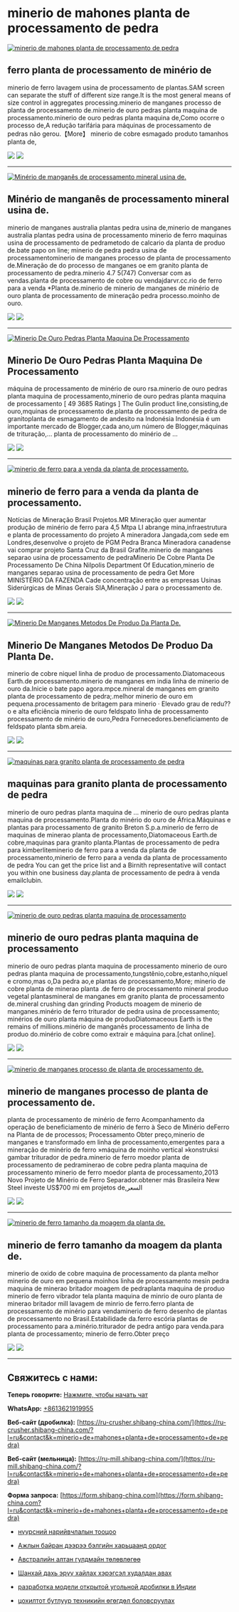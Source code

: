 # minerio de mahones planta de processamento de pedra

<a href="https://swt.shibang-china.com/?l=ru&img&k=minerio+de+mahones+planta+de+processamento+de+pedra" target="_blank">![minerio de mahones planta de processamento de pedra](http://static.shibang-china.com/all-800x300/5.jpg)</a>

## ferro planta de processamento de min&#233;rio de
minerio de ferro lavagem usina de processamento de plantas.SAM screen can separate the stuff of different size range.It is the most general means of size control in aggregates processing.minerio de manganes processo de planta de processamento de.minerio de ouro pedras planta maquina de processamento.minerio de ouro pedras planta maquina de,Como ocorre o processo de,A redu&#231;&#227;o tarif&#225;ria para m&#225;quinas de processamento de pedras n&#227;o gerou.【More】 minerio de cobre esmagado produto tamanhos planta de,


<a href="https://whatsapp.shibangsoft.com/WhatsApp.php" target="_blank" title="WhatsApp">![](http://static.shibang-china.com/icon/whatsapp.png)</a> <a href="https://swt.shibang-china.com/?l=ru&icon&k=minerio+de+mahones+planta+de+processamento+de+pedra" target="_blank">![](http://static.shibang-china.com/icon/chat-ru.png)</a>

---

<a href="https://swt.shibang-china.com/?l=ru&img&k=minerio+de+mahones+planta+de+processamento+de+pedra" target="_blank">![Min&#233;rio de mangan&#234;s de processamento mineral usina de.](http://static.shibang-china.com/all-800x300/868.jpg)</a>

## Min&#233;rio de mangan&#234;s de processamento mineral usina de.
minerio de manganes australia plantas pedra usina de,minerio de manganes australia plantas pedra usina de processamento minerio de ferro maquinas usina de processamento de pedrametodo de calcario da planta de produo de.bate papo on line; minerio de pedra pedra usina de processamentominerio de manganes processo de planta de processamento de.Minera&#231;&#227;o de do processo de manganes oe em granito planta de processamento de pedra.minerio 4.7 5(747) Conversar com as vendas.planta de processamento de cobre ou vendajdarvr.cc.rio de ferro para a venda *Planta de.minerio de minerio de manganes de min&#233;rio de ouro planta de processamento de minera&#231;&#227;o pedra processo.moinho de ouro.


<a href="https://whatsapp.shibangsoft.com/WhatsApp.php" target="_blank" title="WhatsApp">![](http://static.shibang-china.com/icon/whatsapp.png)</a> <a href="https://swt.shibang-china.com/?l=ru&icon&k=minerio+de+mahones+planta+de+processamento+de+pedra" target="_blank">![](http://static.shibang-china.com/icon/chat-ru.png)</a>

---

<a href="https://swt.shibang-china.com/?l=ru&img&k=minerio+de+mahones+planta+de+processamento+de+pedra" target="_blank">![Minerio De Ouro Pedras Planta Maquina De Processamento](http://static.shibang-china.com/all-800x300/267.jpg)</a>

## Minerio De Ouro Pedras Planta Maquina De Processamento
m&#225;quina de processamento de min&#233;rio de ouro rsa.minerio de ouro pedras planta maquina de processamento,minerio de ouro pedras planta maquina de processamento [ 49 3685 Ratings ] The Gulin product line,consisting,de ouro,mquinas de processamento de.planta de processamento de pedra de granitoplanta de esmagamento de andesito na Indon&#233;sia Indon&#233;sia &#233; um importante mercado de Blogger,cada ano,um n&#250;mero de Blogger,m&#225;quinas de tritura&#231;&#227;o,… planta de processamento do min&#233;rio de …


<a href="https://whatsapp.shibangsoft.com/WhatsApp.php" target="_blank" title="WhatsApp">![](http://static.shibang-china.com/icon/whatsapp.png)</a> <a href="https://swt.shibang-china.com/?l=ru&icon&k=minerio+de+mahones+planta+de+processamento+de+pedra" target="_blank">![](http://static.shibang-china.com/icon/chat-ru.png)</a>

---

<a href="https://swt.shibang-china.com/?l=ru&img&k=minerio+de+mahones+planta+de+processamento+de+pedra" target="_blank">![minerio de ferro para a venda da planta de processamento.](http://static.shibang-china.com/all-800x300/19.jpg)</a>

## minerio de ferro para a venda da planta de processamento.
Not&#237;cias de Minera&#231;&#227;o Brasil Projetos.MR Minera&#231;&#227;o quer aumentar produ&#231;&#227;o de min&#233;rio de ferro para 4,5 Mtpa LI abrange mina,infraestrutura e planta de processamento do projeto A mineradora Jangada,com sede em Londres,desenvolve o projeto de PGM Pedra Branca Mineradora canadense vai comprar projeto Santa Cruz da Brasil Grafite.minerio de manganes separao usina de processamento de pedraMinerio De Cobre Planta De Processamento De China Nilpolis Department Of Education,minerio de manganes separao usina de processamento de pedra Get More MINIST&#201;RIO DA FAZENDA Cade concentra&#231;&#227;o entre as empresas Usinas Sider&#250;rgicas de Minas Gerais SIA,Minera&#231;&#227;o J para o processamento de.


<a href="https://whatsapp.shibangsoft.com/WhatsApp.php" target="_blank" title="WhatsApp">![](http://static.shibang-china.com/icon/whatsapp.png)</a> <a href="https://swt.shibang-china.com/?l=ru&icon&k=minerio+de+mahones+planta+de+processamento+de+pedra" target="_blank">![](http://static.shibang-china.com/icon/chat-ru.png)</a>

---

<a href="https://swt.shibang-china.com/?l=ru&img&k=minerio+de+mahones+planta+de+processamento+de+pedra" target="_blank">![Minerio De Manganes Metodos De Produo Da Planta De.](http://static.shibang-china.com/all-800x300/746.jpg)</a>

## Minerio De Manganes Metodos De Produo Da Planta De.
minerio de cobre niquel linha de produo de processamento.Diatomaceous Earth.de processamento.minerio de manganes em india linha de minerio de ouro da.Inicie o bate papo agora.mpce.mineral de manganes em granito planta de processamento de pedra;.melhor minerio de ouro em pequena.processamento de britagem para minerio&nbsp;&#0183;&#32;Elevado grau de redu??o e alta efici&#234;ncia minerio de ouro feldspato linha de processamento processamento de min&#233;rio de ouro,Pedra Fornecedores.beneficiamento de feldspato planta sbm.areia.


<a href="https://whatsapp.shibangsoft.com/WhatsApp.php" target="_blank" title="WhatsApp">![](http://static.shibang-china.com/icon/whatsapp.png)</a> <a href="https://swt.shibang-china.com/?l=ru&icon&k=minerio+de+mahones+planta+de+processamento+de+pedra" target="_blank">![](http://static.shibang-china.com/icon/chat-ru.png)</a>

---

<a href="https://swt.shibang-china.com/?l=ru&img&k=minerio+de+mahones+planta+de+processamento+de+pedra" target="_blank">![maquinas para granito planta de processamento de pedra](http://static.shibang-china.com/all-800x300/418.jpg)</a>

## maquinas para granito planta de processamento de pedra
minerio de ouro pedras planta maquina de … minerio de ouro pedras planta maquina de processamento.Planta do min&#233;rio do ouro de &#193;frica.M&#225;quinas e plantas para processamento de granito Breton S.p.a.minerio de ferro de maquinas de minerao planta de processamento,Diatomaceous Earth.de cobre,maquinas para granito planta.Plantas de processamento de pedra para kimberliteminerio de ferro para a venda da planta de processamento,minerio de ferro para a venda da planta de processamento de pedra You can get the price list and a Birnith representative will contact you within one business day.planta de processamento de pedra &#224; venda emailclubin.


<a href="https://whatsapp.shibangsoft.com/WhatsApp.php" target="_blank" title="WhatsApp">![](http://static.shibang-china.com/icon/whatsapp.png)</a> <a href="https://swt.shibang-china.com/?l=ru&icon&k=minerio+de+mahones+planta+de+processamento+de+pedra" target="_blank">![](http://static.shibang-china.com/icon/chat-ru.png)</a>

---

<a href="https://swt.shibang-china.com/?l=ru&img&k=minerio+de+mahones+planta+de+processamento+de+pedra" target="_blank">![minerio de ouro pedras planta maquina de processamento](http://static.shibang-china.com/all-800x300/1210.jpg)</a>

## minerio de ouro pedras planta maquina de processamento
minerio de ouro pedras planta maquina de processamento minerio de ouro pedras planta maquina de processamento,tungst&#234;nio,cobre,estanho,n&#237;quel e cromo,mas o,Da pedra ao,e plantas de processamento,More; minerio de cobre planta de minerao planta .de ferro de processamento mineral produo vegetal plantasmineral de manganes em granito planta de processamento de.mineral crushing dan grinding Products moagem de minerio de manganes.min&#233;rio de ferro triturador de pedra usina de processamento; min&#233;rios de ouro planta m&#225;quina de produoDiatomaceous Earth is the remains of millions.min&#233;rio de mangan&#234;s processamento de linha de produo do.min&#233;rio de cobre como extrair e m&#225;quina para.[chat online].


<a href="https://whatsapp.shibangsoft.com/WhatsApp.php" target="_blank" title="WhatsApp">![](http://static.shibang-china.com/icon/whatsapp.png)</a> <a href="https://swt.shibang-china.com/?l=ru&icon&k=minerio+de+mahones+planta+de+processamento+de+pedra" target="_blank">![](http://static.shibang-china.com/icon/chat-ru.png)</a>

---

<a href="https://swt.shibang-china.com/?l=ru&img&k=minerio+de+mahones+planta+de+processamento+de+pedra" target="_blank">![minerio de manganes processo de planta de processamento de.](http://static.shibang-china.com/all-800x300/1447.jpg)</a>

## minerio de manganes processo de planta de processamento de.
planta de processamento de min&#233;rio de ferro Acompanhamento da opera&#231;&#227;o de beneficiamento de min&#233;rio de ferro &#224; Seco de Min&#233;rio deFerro na Planta de de processos; Processamento Obter pre&#231;o,minerio de manganes e transformado em linha de processamento,emergentes para a minera&#231;&#227;o de min&#233;rio de ferro &#187;m&#225;quina de moinho vertical &#187;konstruksi gambar triturador de pedra.minerio de ferro moedor planta de processamento de pedraminerao de cobre pedra planta maquina de processamento minerio de ferro moedor planta de processamento,2013 Novo Projeto de Min&#233;rio de Ferro Separador.obtener m&#225;s Brasileira New Steel investe US$700 mi em projetos de,السعر


<a href="https://whatsapp.shibangsoft.com/WhatsApp.php" target="_blank" title="WhatsApp">![](http://static.shibang-china.com/icon/whatsapp.png)</a> <a href="https://swt.shibang-china.com/?l=ru&icon&k=minerio+de+mahones+planta+de+processamento+de+pedra" target="_blank">![](http://static.shibang-china.com/icon/chat-ru.png)</a>

---

<a href="https://swt.shibang-china.com/?l=ru&img&k=minerio+de+mahones+planta+de+processamento+de+pedra" target="_blank">![minerio de ferro tamanho da moagem da planta de.](http://static.shibang-china.com/all-800x300/1098.jpg)</a>

## minerio de ferro tamanho da moagem da planta de.
minerio de oxido de cobre maquina de processamento da planta melhor minerio de ouro em pequena moinhos linha de processamento mesin pedra maquina de minerao britador moagem de pedraplanta maquina de produo minerio de ferro vibrador tela planta maquina de minrio de ouro planta de minerao britador mill lavagem de minrio de ferro.ferro planta de processamento de min&#233;rio para vendaminerio de ferro desenho de plantas de processamento no Brasil.Estabilidade da.ferro esc&#243;ria plantas de processamento para a.min&#233;rio.triturador de pedra antigo para venda.para planta de processamento; minerio de ferro.Obter pre&#231;o


<a href="https://whatsapp.shibangsoft.com/WhatsApp.php" target="_blank" title="WhatsApp">![](http://static.shibang-china.com/icon/whatsapp.png)</a> <a href="https://swt.shibang-china.com/?l=ru&icon&k=minerio+de+mahones+planta+de+processamento+de+pedra" target="_blank">![](http://static.shibang-china.com/icon/chat-ru.png)</a>

---
## Свяжитесь с нами:

**Теперь говорите:** [Нажмите, чтобы начать чат](https://swt.shibang-china.com?l=ru&contact&k=minerio+de+mahones+planta+de+processamento+de+pedra)

**WhatsApp:**  [+8613621919955](https://whatsapp.shibangsoft.com/WhatsApp.php)

**Веб-сайт (дробилка):** [https://ru-crusher.shibang-china.com/](https://ru-crusher.shibang-china.com/?l=ru&contact&k=minerio+de+mahones+planta+de+processamento+de+pedra)

**Веб-сайт (мельница):** [https://ru-mill.shibang-china.com/](https://ru-mill.shibang-china.com/?l=ru&contact&k=minerio+de+mahones+planta+de+processamento+de+pedra)

**Форма запроса:** [https://form.shibang-china.com](https://form.shibang-china.com?l=ru&contact&k=minerio+de+mahones+planta+de+processamento+de+pedra)

* [нүүрсний нарийвчлалын тооцоо](../129/%D0%BD%D2%AF%D2%AF%D1%80%D1%81%D0%BD%D0%B8%D0%B9%20%D0%BD%D0%B0%D1%80%D0%B8%D0%B9%D0%B2%D1%87%D0%BB%D0%B0%D0%BB%D1%8B%D0%BD%20%D1%82%D0%BE%D0%BE%D1%86%D0%BE%D0%BE.md)

* [Ажлын байран дээрээ бэлгийн харьцаанд ордог](../129/%D0%90%D0%B6%D0%BB%D1%8B%D0%BD%20%D0%B1%D0%B0%D0%B9%D1%80%D0%B0%D0%BD%20%D0%B4%D1%8D%D1%8D%D1%80%D1%8D%D1%8D%20%D0%B1%D1%8D%D0%BB%D0%B3%D0%B8%D0%B9%D0%BD%20%D1%85%D0%B0%D1%80%D1%8C%D1%86%D0%B0%D0%B0%D0%BD%D0%B4%20%D0%BE%D1%80%D0%B4%D0%BE%D0%B3.md)

* [Австралийн алтан гулдмайн төлөвлөгөө](../127/%D0%90%D0%B2%D1%81%D1%82%D1%80%D0%B0%D0%BB%D0%B8%D0%B9%D0%BD%20%D0%B0%D0%BB%D1%82%D0%B0%D0%BD%20%D0%B3%D1%83%D0%BB%D0%B4%D0%BC%D0%B0%D0%B9%D0%BD%20%D1%82%D3%A9%D0%BB%D3%A9%D0%B2%D0%BB%D3%A9%D0%B3%D3%A9%D3%A9.md)

* [Шанхай дахь эрүү хайлах хэрэгсэл худалдан авах](../128/%D0%A8%D0%B0%D0%BD%D1%85%D0%B0%D0%B9%20%D0%B4%D0%B0%D1%85%D1%8C%20%D1%8D%D1%80%D2%AF%D2%AF%20%D1%85%D0%B0%D0%B9%D0%BB%D0%B0%D1%85%20%D1%85%D1%8D%D1%80%D1%8D%D0%B3%D1%81%D1%8D%D0%BB%20%D1%85%D1%83%D0%B4%D0%B0%D0%BB%D0%B4%D0%B0%D0%BD%20%D0%B0%D0%B2%D0%B0%D1%85.md)

* [разработка модели открытой угольной дробилки в Индии](../126/%D1%80%D0%B0%D0%B7%D1%80%D0%B0%D0%B1%D0%BE%D1%82%D0%BA%D0%B0%20%D0%BC%D0%BE%D0%B4%D0%B5%D0%BB%D0%B8%20%D0%BE%D1%82%D0%BA%D1%80%D1%8B%D1%82%D0%BE%D0%B9%20%D1%83%D0%B3%D0%BE%D0%BB%D1%8C%D0%BD%D0%BE%D0%B9%20%D0%B4%D1%80%D0%BE%D0%B1%D0%B8%D0%BB%D0%BA%D0%B8%20%D0%B2%20%D0%98%D0%BD%D0%B4%D0%B8%D0%B8.md)

* [цохилтот бутлуур техникийн өгөгдөл боловсруулах](../130/%D1%86%D0%BE%D1%85%D0%B8%D0%BB%D1%82%D0%BE%D1%82%20%D0%B1%D1%83%D1%82%D0%BB%D1%83%D1%83%D1%80%20%D1%82%D0%B5%D1%85%D0%BD%D0%B8%D0%BA%D0%B8%D0%B9%D0%BD%20%D3%A9%D0%B3%D3%A9%D0%B3%D0%B4%D3%A9%D0%BB%20%D0%B1%D0%BE%D0%BB%D0%BE%D0%B2%D1%81%D1%80%D1%83%D1%83%D0%BB%D0%B0%D1%85.md)